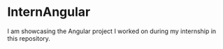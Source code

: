 # InternAngular
I am showcasing the Angular project I worked on during my internship in this repository.
